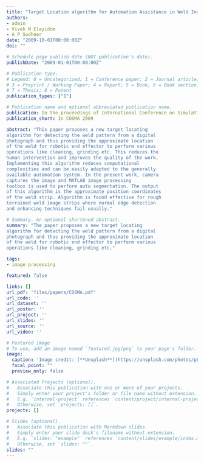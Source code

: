 ```yaml
---
title: "Target Location algorithm for Automation Assistance in Weld Industries"
authors:
- admin
- Vivek M Elayidom
- A P Sudheer
date: "2009-10-01T00:00:00Z"
doi: ""

# Schedule page publish date (NOT publication's date).
publishDate: "2009-01-01T00:00:00Z"

# Publication type.
# Legend: 0 = Uncategorized; 1 = Conference paper; 2 = Journal article;
# 3 = Preprint / Working Paper; 4 = Report; 5 = Book; 6 = Book section;
# 7 = Thesis; 8 = Patent
publication_types: ["1"]

# Publication name and optional abbreviated publication name.
publication: In the proceedings of International Conference on Simulation Modeling and Analysis 2009
publication_short: In COSMA 2009

abstract: "This paper proposes a new target locating
algorithm for detecting the weld pattern from a digital
photograph and thus providing the approximate location
of the weld for robotic end effector to perform various
operations like cleaning, grinding etc. This reduces the
human intervention and improves the quality of the work.
Implementing this algorithm reduces computational
complexities and can be easily adapted to the generally
available automation system. In the present work, camera
captures the image and MATLAB image processing
toolbox is used to perform auto segmentation. The output
of this algorithm is the approximate position coordinates
of the weld strip. Algorithm is found effective for rough
terrained weld image strips where normal edge detection
and enhancing techniques fail usually."

# Summary. An optional shortened abstract.
summary: "The paper proposes a new target locating
algorithm for detecting the weld pattern from a digital
photograph and thus providing the approximate location
of the weld for robotic end effector to perform various
operations like cleaning, grinding etc."

tags:
- image processing

featured: false

links: []
url_pdf: 'files/papers/COSMA.pdf'
url_code: ''
url_dataset: ''
url_poster: ''
url_project: ''
url_slides: ''
url_source: ''
url_video: ''

# Featured image
# To use, add an image named `featured.jpg/png` to your page's folder.
image:
  caption: 'Image credit: [**Unsplash**](https://unsplash.com/photos/pLCdAaMFLTE)'
  focal_point: ""
  preview_only: false

# Associated Projects (optional).
#   Associate this publication with one or more of your projects.
#   Simply enter your project's folder or file name without extension.
#   E.g. `internal-project` references `content/project/internal-project/index.md`.
#   Otherwise, set `projects: []`.
projects: []

# Slides (optional).
#   Associate this publication with Markdown slides.
#   Simply enter your slide deck's filename without extension.
#   E.g. `slides: "example"` references `content/slides/example/index.md`.
#   Otherwise, set `slides: ""`.
slides: ""
---
```

